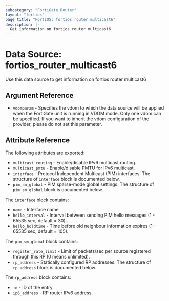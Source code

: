 ```yaml
---
subcategory: "FortiGate Router"
layout: "fortios"
page_title: "FortiOS: fortios_router_multicast6"
description: |-
  Get information on fortios router multicast6.
---
```


# Data Source: fortios_router_multicast6
Use this data source to get information on fortios router multicast6

## Argument Reference


* `vdomparam` - Specifies the vdom to which the data source will be applied when the FortiGate unit is running in VDOM mode. Only one vdom can be specified. If you want to inherit the vdom configuration of the provider, please do not set this parameter.


## Attribute Reference

The following attributes are exported:

* `multicast_routing` - Enable/disable IPv6 multicast routing.
* `multicast_pmtu` - Enable/disable PMTU for IPv6 multicast.
* `interface` - Protocol Independent Multicast (PIM) interfaces. The structure of `interface` block is documented below.
* `pim_sm_global` - PIM sparse-mode global settings. The structure of `pim_sm_global` block is documented below.

The `interface` block contains:

* `name` - Interface name.
* `hello_interval` - Interval between sending PIM hello messages  (1 - 65535 sec, default = 30)..
* `hello_holdtime` - Time before old neighbour information expires (1 - 65535 sec, default = 105).

The `pim_sm_global` block contains:

* `register_rate_limit` - Limit of packets/sec per source registered through this RP (0 means unlimited).
* `rp_address` - Statically configured RP addresses. The structure of `rp_address` block is documented below.

The `rp_address` block contains:

* `id` - ID of the entry.
* `ip6_address` - RP router IPv6 address.

